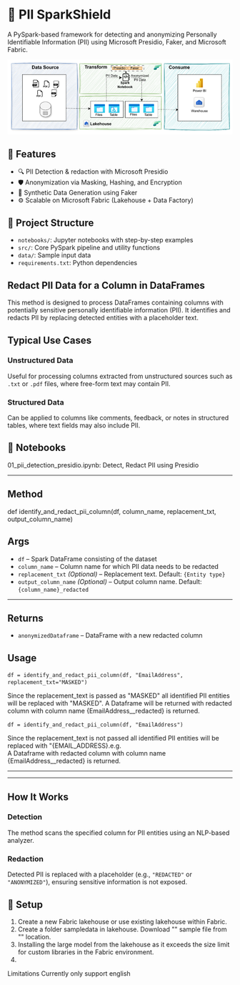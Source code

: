 # 🔐 PII SparkShield

A PySpark-based framework for detecting and anonymizing Personally Identifiable Information (PII) using Microsoft Presidio, Faker, and Microsoft Fabric.

![alt text](FabricPIIAnonymization_Implementation.png)

## 🚀 Features

- 🔍 PII Detection & redaction with Microsoft Presidio
- 🛡️ Anonymization via Masking, Hashing, and Encryption
- 🧪 Synthetic Data Generation using Faker
- ⚙️ Scalable on Microsoft Fabric (Lakehouse + Data Factory)

## 📁 Project Structure

- `notebooks/`: Jupyter notebooks with step-by-step examples
- `src/`: Core PySpark pipeline and utility functions
- `data/`: Sample input data
- `requirements.txt`: Python dependencies


## Redact PII Data for a Column in DataFrames
This method is designed to process DataFrames containing columns with potentially sensitive personally identifiable information (PII). It identifies and redacts PII by replacing detected entities with a placeholder text.

## Typical Use Cases

### Unstructured Data
Useful for processing columns extracted from unstructured sources such as `.txt` or `.pdf` files, where free-form text may contain PII.

### Structured Data
Can be applied to columns like comments, feedback, or notes in structured tables, where text fields may also include PII.

## 📓 Notebooks
01_pii_detection_presidio.ipynb: Detect, Redact PII using Presidio

---
## Method
def identify_and_redact_pii_column(df, column_name, replacement_txt, output_column_name)

## Args

- `df` – Spark DataFrame consisting of the dataset  
- `column_name` – Column name for which PII data needs to be redacted  
- `replacement_txt` *(Optional)* – Replacement text. Default: `{Entity type}`  
- `output_column_name` *(Optional)* – Output column name. Default: `{column_name}_redacted`

---

## Returns

- `anonymizedDataframe` – DataFrame with a new redacted column

## Usage
```
df = identify_and_redact_pii_column(df, "EmailAddress", replacement_txt="MASKED")
```
Since the replacement_text is passed as "MASKED" all identified PII entities will be replaced with "MASKED". 
A Dataframe will be returned with redacted column with column name {EmailAddress__redacted} is returned.

```
df = identify_and_redact_pii_column(df, "EmailAddress")

```
Since the replacement_text is not passed all identified PII entities will be replaced with "{EMAIL_ADDRESS}.e.g.  
A Dataframe with redacted column with column name {EmailAddress__redacted} is returned.


---



---

## How It Works

### Detection
The method scans the specified column for PII entities using an NLP-based analyzer.

### Redaction
Detected PII is replaced with a placeholder (e.g., `"REDACTED"` or `"ANONYMIZED"`), ensuring sensitive information is not exposed.


## 🧰 Setup
1. Create a new Fabric lakehouse or use existing lakehouse within Fabric.
1. Create a folder sampledata in lakehouse. Download "" sample file from "" location.
1. Installing the large model from the lakehouse as it exceeds the size limit for custom libraries in the Fabric environment.
1. 


Limitations
Currently only support english

